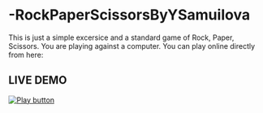 # -RockPaperScissorsByYSamuilova
This is just a simple excersice and a standard game of Rock, Paper, Scissors. You are playing against a computer.
You can play online directly from here: 
## LIVE DEMO 
[<image alt="Play button" src="https://![image](https://github.com/YSamuilova/-RockPaperScissorsByYSamuilova/assets/134719211/b01afba9-fcf4-4ec8-8369-a2390d8e47cf).png" />]([https://replit.com/@IanitaSamuilova/RockPaperScissors-Game#Main.cs](https://replit.com/@IanitaSamuilova/RockPaperScissorsGame))


